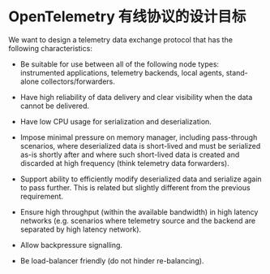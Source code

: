 # OpenTelemetry 有线协议的设计目标

We want to design a telemetry data exchange protocol that has the following
characteristics:

- Be suitable for use between all of the following node types: instrumented
  applications, telemetry backends, local agents, stand-alone
  collectors/forwarders.

- Have high reliability of data delivery and clear visibility when the data
  cannot be delivered.

- Have low CPU usage for serialization and deserialization.

- Impose minimal pressure on memory manager, including pass-through scenarios,
  where deserialized data is short-lived and must be serialized as-is shortly
  after and where such short-lived data is created and discarded at high
  frequency (think telemetry data forwarders).

- Support ability to efficiently modify deserialized data and serialize again to
  pass further. This is related but slightly different from the previous
  requirement.

- Ensure high throughput (within the available bandwidth) in high latency
  networks (e.g. scenarios where telemetry source and the backend are separated
  by high latency network).

- Allow backpressure signalling.

- Be load-balancer friendly (do not hinder re-balancing).
